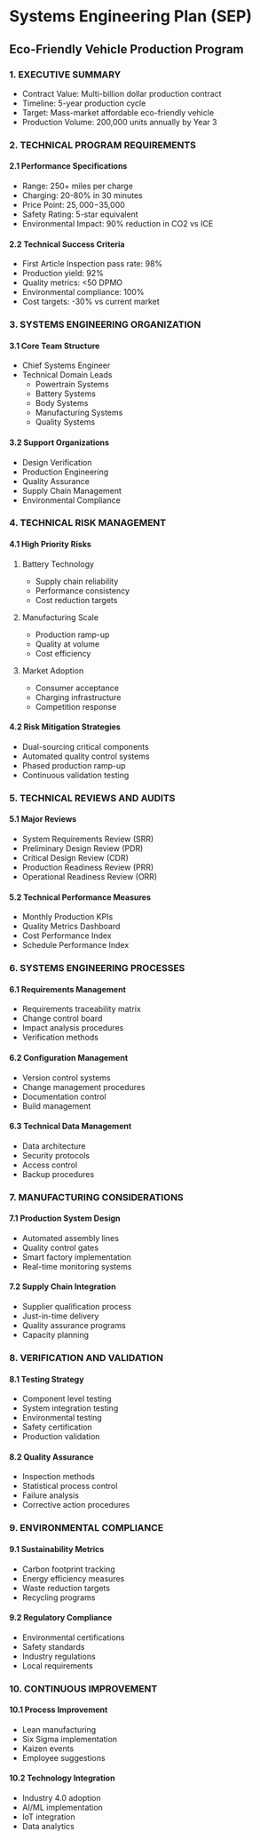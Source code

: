 # Systems Engineering Plan (SEP)
## Eco-Friendly Vehicle Production Program

### 1. EXECUTIVE SUMMARY
- Contract Value: Multi-billion dollar production contract
- Timeline: 5-year production cycle
- Target: Mass-market affordable eco-friendly vehicle
- Production Volume: 200,000 units annually by Year 3

### 2. TECHNICAL PROGRAM REQUIREMENTS
#### 2.1 Performance Specifications
- Range: 250+ miles per charge
- Charging: 20-80% in 30 minutes
- Price Point: $25,000-$35,000
- Safety Rating: 5-star equivalent
- Environmental Impact: 90% reduction in CO2 vs ICE

#### 2.2 Technical Success Criteria
- First Article Inspection pass rate: 98%
- Production yield: 92%
- Quality metrics: <50 DPMO
- Environmental compliance: 100%
- Cost targets: -30% vs current market

### 3. SYSTEMS ENGINEERING ORGANIZATION
#### 3.1 Core Team Structure
- Chief Systems Engineer
- Technical Domain Leads
  * Powertrain Systems
  * Battery Systems
  * Body Systems
  * Manufacturing Systems
  * Quality Systems

#### 3.2 Support Organizations
- Design Verification
- Production Engineering
- Quality Assurance
- Supply Chain Management
- Environmental Compliance

### 4. TECHNICAL RISK MANAGEMENT
#### 4.1 High Priority Risks
1. Battery Technology
   - Supply chain reliability
   - Performance consistency
   - Cost reduction targets

2. Manufacturing Scale
   - Production ramp-up
   - Quality at volume
   - Cost efficiency

3. Market Adoption
   - Consumer acceptance
   - Charging infrastructure
   - Competition response

#### 4.2 Risk Mitigation Strategies
- Dual-sourcing critical components
- Automated quality control systems
- Phased production ramp-up
- Continuous validation testing

### 5. TECHNICAL REVIEWS AND AUDITS
#### 5.1 Major Reviews
- System Requirements Review (SRR)
- Preliminary Design Review (PDR)
- Critical Design Review (CDR)
- Production Readiness Review (PRR)
- Operational Readiness Review (ORR)

#### 5.2 Technical Performance Measures
- Monthly Production KPIs
- Quality Metrics Dashboard
- Cost Performance Index
- Schedule Performance Index

### 6. SYSTEMS ENGINEERING PROCESSES
#### 6.1 Requirements Management
- Requirements traceability matrix
- Change control board
- Impact analysis procedures
- Verification methods

#### 6.2 Configuration Management
- Version control systems
- Change management procedures
- Documentation control
- Build management

#### 6.3 Technical Data Management
- Data architecture
- Security protocols
- Access control
- Backup procedures

### 7. MANUFACTURING CONSIDERATIONS
#### 7.1 Production System Design
- Automated assembly lines
- Quality control gates
- Smart factory implementation
- Real-time monitoring systems

#### 7.2 Supply Chain Integration
- Supplier qualification process
- Just-in-time delivery
- Quality assurance programs
- Capacity planning

### 8. VERIFICATION AND VALIDATION
#### 8.1 Testing Strategy
- Component level testing
- System integration testing
- Environmental testing
- Safety certification
- Production validation

#### 8.2 Quality Assurance
- Inspection methods
- Statistical process control
- Failure analysis
- Corrective action procedures

### 9. ENVIRONMENTAL COMPLIANCE
#### 9.1 Sustainability Metrics
- Carbon footprint tracking
- Energy efficiency measures
- Waste reduction targets
- Recycling programs

#### 9.2 Regulatory Compliance
- Environmental certifications
- Safety standards
- Industry regulations
- Local requirements

### 10. CONTINUOUS IMPROVEMENT
#### 10.1 Process Improvement
- Lean manufacturing
- Six Sigma implementation
- Kaizen events
- Employee suggestions

#### 10.2 Technology Integration
- Industry 4.0 adoption
- AI/ML implementation
- IoT integration
- Data analytics
